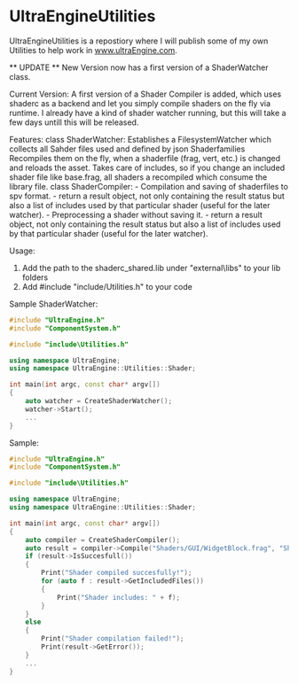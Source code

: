 # UltraEngineUtilities

UltraEngineUtilities is a repostiory where I will publish some of my own Utilities to help work in www.ultraEngine.com.

** UPDATE **
New Version now has a first version of a ShaderWatcher class.

Current Version: 
A first version of a Shader Compiler is added, which uses shaderc as a backend and let you simply 
compile shaders on the fly via runtime. I already have a kind of shader watcher running, but this will take a few days
untill this will be released. 

Features:
class ShaderWatcher:
      Establishes a FilesystemWatcher which collects all Sahder files used and defined by json Shaderfamilies
      Recompiles them on the fly, when a shaderfile (frag, vert, etc.) is changed and reloads the asset.
      Takes care of includes, so if you change an included shader file like base.frag, all shaders a recompiled which consume the library file.
class ShaderCompiler:
      - Compilation and saving of shaderfiles to spv format.
        - return a result object, not only containing the result status but also a list of includes used by that particular shader
          (useful for the later watcher).
      - Preprocessing a shader without saving it.
        - return a result object, not only containing the result status but also a list of includes used by that particular shader
          (useful for the later watcher).
          
Usage:

1. Add the path to the shaderc_shared.lib under "external\libs" to your lib folders
2. Add #include "include/Utilities.h" to your code

Sample ShaderWatcher:
```cpp
#include "UltraEngine.h"
#include "ComponentSystem.h"

#include "include\Utilities.h"

using namespace UltraEngine;
using namespace UltraEngine::Utilities::Shader;

int main(int argc, const char* argv[])
{
    auto watcher = CreateShaderWatcher();
    watcher->Start();
    ...
}
```

Sample:
```cpp
#include "UltraEngine.h"
#include "ComponentSystem.h"

#include "include\Utilities.h"

using namespace UltraEngine;
using namespace UltraEngine::Utilities::Shader;

int main(int argc, const char* argv[])
{
    auto compiler = CreateShaderCompiler();
    auto result = compiler->Compile("Shaders/GUI/WidgetBlock.frag", "Shaders/GUI/WidgetBlock.frag.spv");
    if (result->IsSuccesfull())
    {
        Print("Shader compiled succesfully!");
        for (auto f : result->GetIncludedFiles())
        {
            Print("Shader includes: " + f);
        }
    }
    else
    {
        Print("Shader compilation failed!");
        Print(result->GetError());
    }
    ...
}
```
    
 
